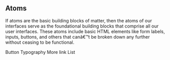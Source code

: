 <el-container id="app-container">
    <app-sidebar></app-sidebar>
    <el-container>
      <el-main>
        <div class="narrow-page">
            <h2>Atoms</h2>
            <p>If atoms are the basic building blocks of matter, then the atoms of our interfaces serve 
              as the foundational building blocks that comprise all our user interfaces.
              These atoms include basic HTML elements like form labels, inputs, buttons, and others that canâ€™t be 
              broken down any further without ceasing to be functional.</p>
            <el-row :gutter="20">
              <el-col :xs="12" :sm="8" :lg="6">
                <shortcut link="/atoms/button">Button</shortcut>
              </el-col>
              <el-col :xs="12" :sm="8" :lg="6">
                <shortcut link="/atoms/card">Typography</shortcut>
              </el-col>
              <el-col :xs="12" :sm="8" :lg="6">
                <shortcut link="/atoms/morelink">More link</shortcut>
              </el-col>
              <el-col :xs="12" :sm="8" :lg="6">
                <shortcut link="/atoms/list">List</shortcut>
              </el-col>
            </el-row>
        </div>
      </el-main>
    </el-container>
  </el-container>